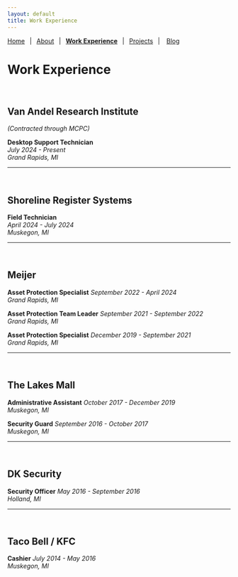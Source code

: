 ```yaml
---
layout: default
title: Work Experience
---
```


[Home](./index)&ensp;
|&ensp;
[About](./about)&ensp;
|&ensp;
[**Work Experience**](./work-experience)&ensp;
|&ensp;
[Projects](./projects)&ensp;
| &ensp;
[Blog](./blog.html)

# Work Experience

&nbsp;

## Van Andel Research Institute
*(Contracted through MCPC)* 

**Desktop Support Technician**<br>
*July 2024 - Present<br>
Grand Rapids, MI*

---

&nbsp;

## Shoreline Register Systems

**Field Technician**<br>
	*April 2024 - July 2024<br>
	Muskegon, MI*

---

&nbsp;

## Meijer

**Asset Protection Specialist**
*September 2022 - April 2024<br>
Grand Rapids, MI*

**Asset Protection Team Leader**
*September 2021 - September 2022<br>
Grand Rapids, MI*

**Asset Protection Specialist**
*December 2019 - September 2021<br>
Grand Rapids, MI*

---

&nbsp;

## The Lakes Mall

**Administrative Assistant**
*October 2017 - December 2019<br>
Muskegon, MI*

**Security Guard**
*September 2016 - October 2017<br>
Muskegon, MI*

---

&nbsp;

## DK Security

**Security Officer**
*May 2016 - September 2016<br>
Holland, MI*

---

&nbsp;

## Taco Bell / KFC

**Cashier**
*July 2014 - May 2016<br>
Muskegon, MI*